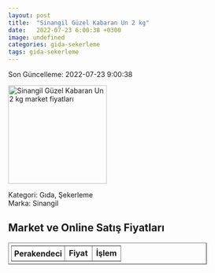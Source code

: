 ```yaml
---
layout: post
title:  "Sinangil Güzel Kabaran Un 2 kg"
date:   2022-07-23 6:00:38 +0300
image: undefined
categories: gida-sekerleme
tags: gida-sekerleme
---
```


Son Güncelleme: 2022-07-23 9:00:38

<img src="undefined" width="200" alt="Sinangil Güzel Kabaran Un 2 kg market fiyatları" />

Kategori: Gıda, Şekerleme
<br />
Marka: Sinangil

<h2>Market ve Online Satış Fiyatları</h2>

<table border="1" style="padding: 5px;width:80%;">
  <tr>
    <td style="padding: 5px;"><strong>Perakendeci</strong></td>
    <td><strong>Fiyat</strong></td>
    <td><strong>İşlem</strong></td>
  </tr>
  
</table>
